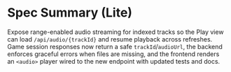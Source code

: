 # Spec Summary (Lite)

Expose range-enabled audio streaming for indexed tracks so the Play view can load `/api/audio/{trackId}` and resume playback across refreshes. Game session responses now return a safe `trackId`/`audioUrl`, the backend enforces graceful errors when files are missing, and the frontend renders an `<audio>` player wired to the new endpoint with updated tests and docs.

